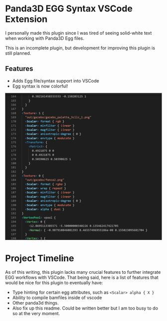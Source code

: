 # Panda3D EGG Syntax VSCode Extension

I personally made this plugin since I was tired of seeing solid-white text when working with Panda3D Egg files.

This is an incomplete plugin, but development for improving this plugin is still planned.

## Features

* Adds Egg file/syntax support into VSCode
* Egg syntax is now colorful!

![Egg syntax is now colorful! Wow!](img/color.png)


# Project Timeline
As of this writing, this plugin lacks many crucial features to further integrate EGG workflows with VSCode. That being said, here is a list of features that would be nice for this plugin to eventually have:

* Type hinting for certain egg attributes, such as ``<Scalar> alpha { X }``
* Ability to compile bamfiles inside of vscode
* Other panda3d things.
* Also fix up this readme. Could be written better but I am too busy to do so at the very moment.